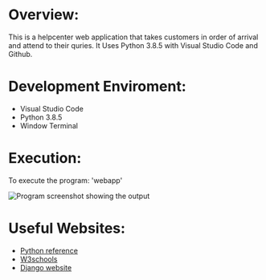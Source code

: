 # Overview:
This is a helpcenter web application that takes customers in order of arrival and attend to their quries. It Uses Python 3.8.5 with Visual Studio Code and Github.

# Development Enviroment:
* Visual Studio Code
* Python 3.8.5
* Window Terminal

# Execution:
To execute the program: 'webapp'

![Program screenshot showing the output]()

# Useful Websites:
* [Python reference](https://docs.python.org/3.8/tutorial/index.html)
* [W3schools](https://www.w3schools.com/)
* [Django website](https://www.djangoproject.com/)